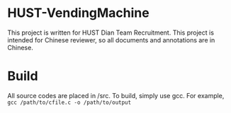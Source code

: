 # HUST-VendingMachine
This project is written for HUST Dian Team Recruitment. 
This project is intended for Chinese reviewer, so all documents and annotations are in Chinese.

# Build 
All source codes are placed in /src. To build, simply use gcc. For example,
`gcc /path/to/cfile.c -o /path/to/output`
